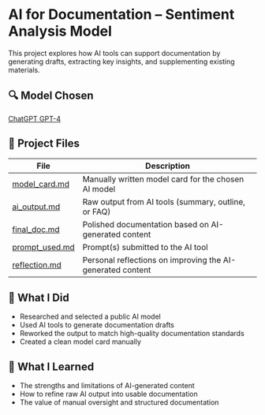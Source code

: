 
# AI for Documentation – Sentiment Analysis Model

This project explores how AI tools can support documentation by generating drafts, extracting key insights, and supplementing existing materials.

## 🔍 Model Chosen

[ChatGPT GPT-4](https://openai.com/index/gpt-4-research/)

## 📄 Project Files

| File            | Description |
|-----------------|-------------|
| [model_card.md](/docs/ai-documentation/model_card.md)   | Manually written model card for the chosen AI model |
| [ai_output.md](/docs/ai-documentation/ai_output.md)     | Raw output from AI tools (summary, outline, or FAQ) |
| [final_doc.md](/docs/ai-documentation/final_doc.md)    | Polished documentation based on AI-generated content |
| [prompt_used.md](/docs/ai-documentation/prompt_used.md) | Prompt(s) submitted to the AI tool |
| [reflection.md](/docs/ai-documentation/reflection.md)  | Personal reflections on improving the AI-generated content |

## 🔧 What I Did

- Researched and selected a public AI model
- Used AI tools to generate documentation drafts
- Reworked the output to match high-quality documentation standards
- Created a clean model card manually

## 🌱 What I Learned

- The strengths and limitations of AI-generated content
- How to refine raw AI output into usable documentation
- The value of manual oversight and structured documentation
